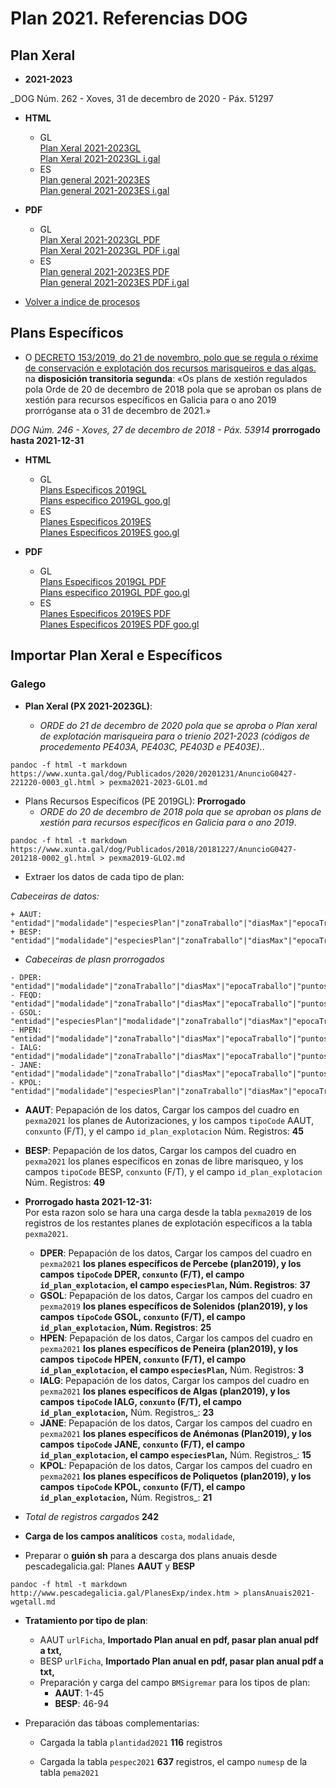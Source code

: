 # Plan 2021. Referencias DOG

## Plan Xeral

* __2021-2023__

_DOG Núm. 262 - Xoves, 31 de decembro de 2020 - Páx. 51297

* __HTML__ 
	* GL  
[Plan Xeral 2021-2023GL](https://www.xunta.gal/dog/Publicados/2020/20201231/AnuncioG0427-221220-0003_gl.html)  
[Plan Xeral 2021-2023GL i.gal](https://i.gal/fhmDY)
	* ES  
[Plan general 2021-2023ES](https://www.xunta.gal/dog/Publicados/2020/20201231/AnuncioG0427-221220-0003_es.html)  
[Plan general 2021-2023ES i.gal](https://i.gal/DD3wz)

* __PDF__
	* GL  
[Plan Xeral 2021-2023GL PDF](https://www.xunta.gal/dog/Publicados/2020/20201231/AnuncioG0427-221220-0003_gl.pdf)  
[Plan Xeral 2021-2023GL PDF i.gal](https://i.gal/JTZ2S)
	* ES  
[Plan general 2021-2023ES PDF](https://www.xunta.gal/dog/Publicados/2020/20201231/AnuncioG0427-221220-0003_es.pdf)  
[Plan general 2021-2023ES PDF i.gal](https://i.gal/rkiU9)

* [Volver a indice de procesos](IndiceProcesos.md)


## Plans Específicos


*  O [DECRETO 153/2019, do 21 de novembro, polo que se regula o réxime de conservación e explotación dos recursos marisqueiros e das algas.](https://www.xunta.gal/dog/Publicados/2019/20191209/AnuncioG0427-281119-0002_gl.html) na __disposición transitoria segunda__: «Os plans de xestión regulados pola Orde de 20 de decembro de 2018 pola que se aproban os plans de xestión para recursos específicos en Galicia para o ano 2019 prorróganse ata o 31 de decembro de 2021.»

_DOG Núm. 246 - Xoves, 27 de decembro de 2018 - Páx. 53914_ __prorrogado hasta 2021-12-31__

* __HTML__ 
	* GL  
[Plans Especificos 2019GL](https://www.xunta.gal/dog/Publicados/2018/20181227/AnuncioG0427-201218-0002_gl.html)  
[Plans especifico 2019GL goo.gl](https://goo.gl/b6bBvf)
	* ES  
[Planes Especificos 2019ES](https://www.xunta.gal/dog/Publicados/2018/20181227/AnuncioG0427-201218-0002_es.html)  
[Planes Especificos 2019ES goo.gl](https://goo.gl/SPqbUa)

* __PDF__
	* GL  
[Plans Especificos 2019GL PDF](https://www.xunta.gal/dog/Publicados/2018/20181227/AnuncioG0427-201218-0002_gl.pdf)  
[Plans especifico 2019GL PDF goo.gl](https://goo.gl/mkTDk1)
	* ES  
[Planes Especificos 2019ES PDF](https://www.xunta.gal/dog/Publicados/2018/20181227/AnuncioG0427-201218-0002_es.pdf)  
[Planes Especificos 2019ES PDF goo.gl](https://goo.gl/xw8c24)


## Importar Plan Xeral e Específicos

### Galego

* __Plan Xeral (PX 2021-2023GL)__:

	* _ORDE do 21 de decembro de 2020 pola que se aproba o Plan xeral de explotación marisqueira para o trienio 2021-2023 (códigos de procedemento PE403A, PE403C, PE403D e PE403E)._.  
~~~
pandoc -f html -t markdown https://www.xunta.gal/dog/Publicados/2020/20201231/AnuncioG0427-221220-0003_gl.html > pexma2021-2023-GLO1.md
~~~  

* Plans Recursos Específicos (PE 2019GL): __Prorrogado__  
	* _ORDE do 20 de decembro de 2018 pola que se aproban os plans de xestión para recursos específicos en Galicia para o ano 2019_.  
~~~
pandoc -f html -t markdown https://www.xunta.gal/dog/Publicados/2018/20181227/AnuncioG0427-201218-0002_gl.html > pexma2019-GLO2.md
~~~  

* Extraer los datos de cada tipo de plan:

_Cabeceiras de datos:_

~~~
+ AAUT: "entidad"|"modalidade"|"especiesPlan"|"zonaTraballo"|"diasMax"|"epocaTraballo"|"puntosControl"
+ BESP: "entidad"|"modalidade"|"especiesPlan"|"zonaTraballo"|"diasMax"|"epocaTraballo"|"puntosControl"
~~~
* _Cabeceiras de plasn prorrogados_ 

~~~
- DPER: "entidad"|"modalidade"|"zonaTraballo"|"diasMax"|"epocaTraballo"|"puntosControl"
- FEQD: "entidad"|"modalidade"|"zonaTraballo"|"diasMax"|"epocaTraballo"|"puntosControl"
- GSOL: "entidad"|"especiesPlan"|"modalidade"|"zonaTraballo"|"diasMax"|"epocaTraballo"|"puntosControl"
- HPEN: "entidad"|"modalidade"|"zonaTraballo"|"diasMax"|"epocaTraballo"|"puntosControl"
- IALG: "entidad"|"modalidade"|"zonaTraballo"|"diasMax"|"epocaTraballo"|"puntosControl"
- JANE: "entidad"|"modalidade"|"zonaTraballo"|"diasMax"|"epocaTraballo"|"puntosControl"
- KPOL: "entidad"|"modalidade"|"especiesPlan"|"zonaTraballo"|"diasMax"|"epocaTraballo"|"puntosControl"
~~~

* __AAUT__: Pepapación de los datos, Cargar los campos del cuadro en `pexma2021` los planes de Autorizaciones, y los campos `tipoCode` AAUT, `conxunto` (F/T), y el campo `id_plan_explotacion`  Núm. Registros: __45__
* __BESP__: Pepapación de los datos, Cargar los campos del cuadro en `pexma2021` los planes específicos en zonas de libre marisqueo, y los campos `tipoCode` BESP, `conxunto` (F/T), y el campo `id_plan_explotacion`  Núm. Registros: __49__
* __Prorrogado hasta 2021-12-31:__  
Por esta razon solo se hara una carga desde la tabla `pexma2019` de los registros de los restantes planes de explotación específicos a la tabla `pexma2021`.
	* __DPER__: Pepapación de los datos, Cargar los campos del cuadro en `pexma2021` __los planes específicos de Percebe (plan2019), y los campos `tipoCode` DPER, `conxunto` (F/T), el campo `id_plan_explotacion`, el campo `especiesPlan`,  Núm. Registros__: __37__
	* __GSOL__: Pepapación de los datos, Cargar los campos del cuadro en `pexma2019` __los planes específicos de Solenidos (plan2019), y los campos `tipoCode` GSOL, `conxunto` (F/T), el campo `id_plan_explotacion`,  Núm. Registros__: __25__
	* __HPEN__: Pepapación de los datos, Cargar los campos del cuadro en `pexma2021` __los planes específicos de Peneira (plan2019), y los campos `tipoCode` HPEN, `conxunto` (F/T), el campo `id_plan_explotacion`, el campo `especiesPlan`,__  Núm. Registros: __3__
	* __IALG__: Pepapación de los datos, Cargar los campos del cuadro en `pexma2021` __los planes específicos de Algas (plan2019), y los campos `tipoCode` IALG, `conxunto` (F/T), el campo `id_plan_explotacion`,__  Núm. Registros_: __23__
	* __JANE__: Pepapación de los datos, Cargar los campos del cuadro en `pexma2021` __los planes específicos de Anémonas (Plan2019), y los campos `tipoCode` JANE, `conxunto` (F/T), el campo `id_plan_explotacion`, el campo `especiesPlan`,__  Núm. Registros_: __15__
	* __KPOL__: Pepapación de los datos, Cargar los campos del cuadro en `pexma2021` __los planes específicos de Poliquetos (plan2019), y los campos `tipoCode` KPOL, `conxunto` (F/T), el campo `id_plan_explotacion`,__  Núm. Registros_: __21__
	
* _Total de registros cargados_ __242__


* __Carga de los campos analíticos__ `costa`, `modalidade`,
* Preparar o __guión sh__ para a descarga dos plans anuais desde pescadegalicia.gal: Planes __AAUT__ y __BESP__
~~~
pandoc -f html -t markdown http://www.pescadegalicia.gal/PlanesExp/index.htm > plansAnuais2021-wgetall.md
~~~

* __Tratamiento por tipo de plan__:
	+ AAUT `urlFicha`, __Importado Plan anual en pdf, pasar plan anual pdf a txt,__
	+ BESP `urlFicha`, __Importado Plan anual en pdf, pasar plan anual pdf a txt,__
	+ Preparación y carga del campo `BMSigremar` para los tipos de plan:
		+ __AAUT__: 1-45
		+ __BESP__: 46-94

* Preparación das táboas complementarias:

    * Cargada la tabla `plantidad2021` __116__ registros

    * Cargada la tabla `pespec2021` __637__ registros, el campo `numesp` de la tabla `pema2021`

